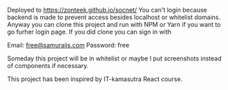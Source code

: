 Deployed to https://zonteek.github.io/socnet/
You can't login because backend is made to prevent access besides localhost or whitelist domains.
Anyway you can clone this project and run with NPM or Yarn if you want to go furher login page.
If you did clone you can sign in with

Email: free@samuraijs.com
Password: free

Someday this project will be in whitelist or maybe I put screenshots instead of components if necessary.

This project has been inspired by IT-kamasutra React course.

